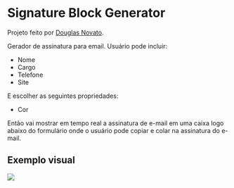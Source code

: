 # Signature Block Generator

Projeto feito por [Douglas Novato](https://github.com/douglasabnovato).

Gerador de assinatura para email.
Usuário pode incluir:
- Nome
- Cargo
- Telefone
- Site

E escolher as seguintes propriedades:
- Cor


Então vai mostrar em tempo real a assinatura de e-mail em uma caixa logo abaixo do formulário onde o usuário pode copiar e colar na assinatura do e-mail.

## Exemplo visual
![](https://mk0salesmatetve0a8r2.kinstacdn.com/wp-content/uploads/2018/09/signature_example.png)
